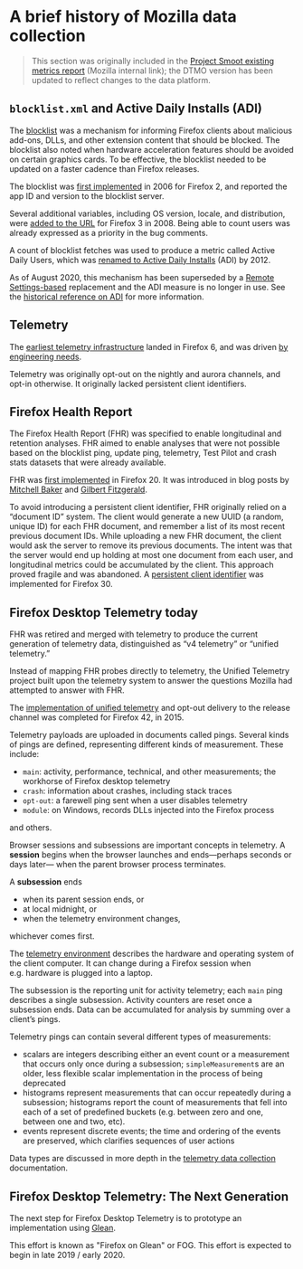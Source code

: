 # A brief history of Mozilla data collection

> This section was originally included in the [Project Smoot existing metrics report][smootv1]
> (Mozilla internal link); the DTMO version has been updated to reflect changes to the data platform.

[smootv1]: https://mozilla-private-report.protosaur.dev/smoot-existing-metrics/book/05_overview.html

## `blocklist.xml` and Active Daily Installs (ADI)

The [blocklist](https://wiki.mozilla.org/Blocklisting) was a mechanism
for informing Firefox clients about malicious add-ons, DLLs, and other
extension content that should be blocked. The blocklist also noted when
hardware acceleration features should be avoided on certain graphics
cards. To be effective, the blocklist needed to be updated on a faster
cadence than Firefox releases.

The blocklist was [first
implemented](https://bugzilla.mozilla.org/show_bug.cgi?id=271166) in
2006 for Firefox 2, and reported the app ID and version to the blocklist
server.

Several additional variables, including OS version, locale, and
distribution, were [added to the
URL](https://bugzilla.mozilla.org/show_bug.cgi?id=430120) for Firefox 3
in 2008. Being able to count users was already expressed as a priority
in the bug comments.

A count of blocklist fetches was used to produce a metric called Active
Daily Users, which was [renamed to Active Daily
Installs](https://bugzilla.mozilla.org/show_bug.cgi?id=812282) (ADI) by 2012.

As of August 2020, this mechanism has been superseded by a [Remote
Settings-based](https://bugzilla.mozilla.org/show_bug.cgi?id=1257565#c120)
replacement and the ADI measure is no longer in use. See the [historical
reference on ADI](./censuses.md#adi--active-daily-installs-blocklist-fetches)
for more information.

## Telemetry

The [earliest telemetry
infrastructure](https://bugzilla.mozilla.org/show_bug.cgi?id=585196)
landed in Firefox 6, and was driven [by engineering
needs](https://wiki.mozilla.org/Platform/Features/Telemetry).

Telemetry was originally opt-out on the nightly and aurora channels, and
opt-in otherwise. It originally lacked persistent client identifiers.

## Firefox Health Report

The Firefox Health Report (FHR) was specified to enable longitudinal and
retention analyses. FHR aimed to enable analyses that were not possible
based on the blocklist ping, update ping, telemetry, Test Pilot and
crash stats datasets that were already available.

FHR was [first
implemented](https://bugzilla.mozilla.org/show_bug.cgi?id=718066) in
Firefox 20. It was introduced in blog posts by [Mitchell
Baker](https://blog.lizardwrangler.com/2012/09/21/firefox-health-report/)
and [Gilbert
Fitzgerald](https://blog.mozilla.org/metrics/2012/09/21/firefox-health-report/).

To avoid introducing a persistent client identifier, FHR originally
relied on a “document ID” system. The client would generate a new UUID
(a random, unique ID) for each FHR document, and remember a list of its
most recent previous document IDs. While uploading a new FHR document,
the client would ask the server to remove its previous documents. The
intent was that the server would end up holding at most one document
from each user, and longitudinal metrics could be accumulated by the
client. This approach proved fragile and was abandoned. A [persistent
client identifier](https://bugzilla.mozilla.org/show_bug.cgi?id=968419)
was implemented for Firefox 30.

## Firefox Desktop Telemetry today

FHR was retired and merged with telemetry to produce the current
generation of telemetry data, distinguished as “v4 telemetry” or
“unified telemetry.”

Instead of mapping FHR probes directly to telemetry, the Unified
Telemetry project built upon the telemetry system to answer the
questions Mozilla had attempted to answer with FHR.

The [implementation of unified
telemetry](https://bugzilla.mozilla.org/show_bug.cgi?id=1122515) and
opt-out delivery to the release channel was completed for Firefox 42, in 2015.

Telemetry payloads are uploaded in documents called pings. Several kinds
of pings are defined, representing different kinds of measurement. These
include:

- `main`: activity, performance, technical, and other measurements;
  the workhorse of Firefox desktop telemetry
- `crash`: information about crashes, including stack traces
- `opt-out`: a farewell ping sent when a user disables telemetry
- `module`: on Windows, records DLLs injected into the Firefox process

and others.

Browser sessions and subsessions are important concepts in telemetry. A
**session** begins when the browser launches and ends—perhaps seconds or
days later— when the parent browser process terminates.

A **subsession** ends

- when its parent session ends, or
- at local midnight, or
- when the telemetry environment changes,

whichever comes first.

The [telemetry
environment](https://firefox-source-docs.mozilla.org/toolkit/components/telemetry/telemetry/data/environment.html)
describes the hardware and operating system of the client computer. It
can change during a Firefox session when e.g. hardware is plugged into a
laptop.

The subsession is the reporting unit for activity telemetry; each `main`
ping describes a single subsession. Activity counters are reset once a
subsession ends. Data can be accumulated for analysis by summing over a
client’s pings.

Telemetry pings can contain several different types of measurements:

- scalars are integers describing either an event count or a
  measurement that occurs only once during a subsession;
  `simpleMeasurement`s are an older, less flexible scalar
  implementation in the process of being deprecated
- histograms represent measurements that can occur repeatedly during a
  subsession; histograms report the count of measurements that fell
  into each of a set of predefined buckets (e.g. between zero and one,
  between one and two, etc).
- events represent discrete events; the time and ordering of the
  events are preserved, which clarifies sequences of user actions

Data types are discussed in more depth in the [telemetry data
collection](https://firefox-source-docs.mozilla.org/toolkit/components/telemetry/telemetry/collection/index.html)
documentation.

## Firefox Desktop Telemetry: The Next Generation

The next step for Firefox Desktop Telemetry is to prototype an implementation
using [Glean](glean/glean.md).

This effort is known as "Firefox on Glean" or FOG. This effort is expected to
begin in late 2019 / early 2020.
